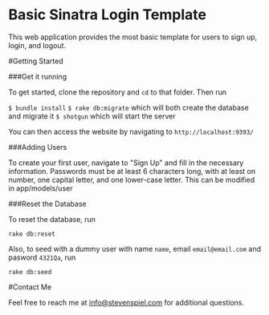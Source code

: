 Basic Sinatra Login Template
===========

This web application provides the most basic template for users to sign up, login, and logout.

#Getting Started

###Get it running

To get started, clone the repository and `cd` to that folder. Then run

`$ bundle install`
`$ rake db:migrate` which will both create the database and migrate it
`$ shotgun` which will start the server

You can then access the website by navigating to `http://localhost:9393/`

###Adding Users

To create your first user, navigate to "Sign Up" and fill in the necessary information.
Passwords must be at least 6 characters long, with at least on number, one capital letter, and one lower-case letter.
This can be modified in app/models/user

###Reset the Database

To reset the database, run

`rake db:reset`

Also, to seed with a dummy user with name `name`, email `email@email.com` and pasword `4321Qa`, run

`rake db:seed`

#Contact Me

Feel free to reach me at info@stevenspiel.com for additional questions.